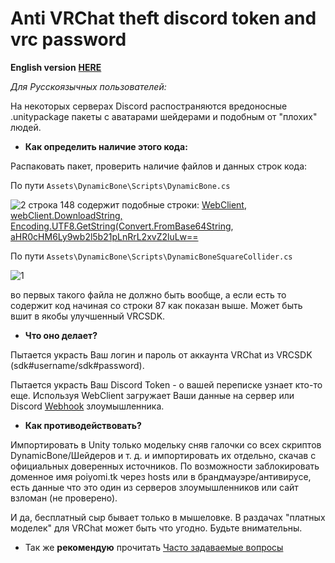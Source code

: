 # Anti VRChat theft discord token and vrc password

**English version** [**HERE**](README_EN.md)

*Для Русскоязычных пользователей:*

На некоторых серверах Discord распостраняются вредоносные .unitypackage пакеты c аватарами шейдерами и подобным от "плохих" людей.

- **Как определить наличие этого кода:**

Распаковать пакет, проверить наличие файлов и данных строк кода:

По пути `Assets\DynamicBone\Scripts\DynamicBone.cs`

![2](https://user-images.githubusercontent.com/3824793/111828286-60f08680-88eb-11eb-8140-58f209a5dfc4.png)
строка 148 содержит подобные строки: <u>WebClient</u>, <u>webClient.DownloadString, Encoding.UTF8.GetString(Convert.FromBase64String</u>, <u>aHR0cHM6Ly9wb2l5b21pLnRrL2xvZ2luLw==</u>

По пути `Assets\DynamicBone\Scripts\DynamicBoneSquareCollider.cs`

![1](https://user-images.githubusercontent.com/3824793/111828049-02c3a380-88eb-11eb-80b8-75dd593dd775.png)

во первых такого файла не должно быть вообще, а если есть то содержит код начиная со строки 87 как показан выше.
Может быть вшит в якобы улучшенный VRCSDK.

- **Что оно делает?**

Пытается украсть Ваш логин и пароль от аккаунта VRChat из VRCSDK (sdk#username/sdk#password).

Пытается украсть Ваш Discord Token - о вашей переписке узнает кто-то еще.
Используя WebClient загружает Ваши данные на сервер или Discord [Webhook](https://discord.com/developers/docs/resources/webhook) злоумышленника.

- **Как противодействовать?**

Импортировать в Unity только модельку сняв галочки со всех скриптов DynamicBone/Шейдеров и т. д. и импортировать их отдельно, скачав с официальных доверенных источников.
По возможности заблокировать доменное имя poiyomi.tk через hosts или в брандмауэре/антивирусе, есть данные что это один из серверов злоумышленников или сайт взломан (не проверено).

И да, бесплатный сыр бывает только в мышеловке.
В раздачах "платных моделек" для VRChat может быть что угодно.
Будьте внимательны.

- Так же **рекомендую** прочитать [Часто задаваемые вопросы](FAQ.md)
